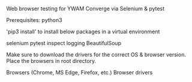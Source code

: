 Web browser testing for YWAM Converge via Selenium & pytest

Prerequisites:
python3

'pip3 install' to install below packages in a virtual environment

selenium
pytest
inspect
logging
BeautifulSoup

Make sure to download the drivers for the correct OS & browser version. Place the browsers in root directory.

Browsers (Chrome, MS Edge, Firefox, etc.)
Browser drivers

